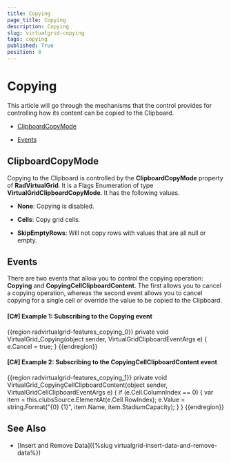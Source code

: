 ```yaml
---
title: Copying
page_title: Copying
description: Copying
slug: virtualgrid-copying
tags: copying
published: True
position: 8
---
```


# Copying

This article will go through the mechanisms that the control provides for controlling how its content can be copied to the Clipboard.

* [ClipboardCopyMode](#clipboardcopymode)

* [Events](#events)

## ClipboardCopyMode

Copying to the Clipboard is controlled by the __ClipboardCopyMode__ property of __RadVirtualGrid__. It is a Flags Enumeration of type __VirtualGridClipboardCopyMode__. It has the following values.

* __None__: Copying is disabled.

* __Cells__: Copy grid cells.

* __SkipEmptyRows__: Will not copy rows with values that are all null or empty.

## Events

There are two events that allow you to control the copying operation: __Copying__ and __CopyingCellClipboardContent__. The first allows you to cancel a copying operation, whereas the second event allows you to cancel copying for a single cell or override the value to be copied to the Clipboard. 

#### __[C#] Example 1: Subscribing to the Copying event__

{{region radvirtualgrid-features_copying_0}}
	private void VirtualGrid_Copying(object sender, VirtualGridClipboardEventArgs e)
        {
            e.Cancel = true;
        }
{{endregion}}

#### __[C#] Example 2: Subscribing to the CopyingCellClipboardContent event__

{{region radvirtualgrid-features_copying_1}}
	private void VirtualGrid_CopyingCellClipboardContent(object sender, VirtualGridCellClipboardEventArgs e)
        {
            if (e.Cell.ColumnIndex == 0)
            {
                var item = this.clubsSource.ElementAt(e.Cell.RowIndex);
                e.Value = string.Format("{0} {1}", item.Name, item.StadiumCapacity);
            }
        }
{{endregion}}

## See Also

* [Insert and Remove Data]({%slug virtualgrid-insert-data-and-remove-data%})